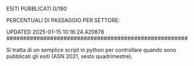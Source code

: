 ESITI PUBBLICATI 0/190 

PERCENTUALI DI PASSAGGIO PER SETTORE:

UPDATED 2025-01-15 10:16:24.420878
###################################################### 

Si tratta di un semplice script in python per controllare quando sono pubblicati gli esiti (ASN 2021, sesto quadrimestre).

